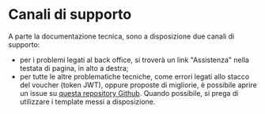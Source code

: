 # Canali di supporto

A parte la documentazione tecnica, sono a disposizione due canali di supporto:

* per i problemi legati al back office, si troverà un link "Assistenza" nella testata di pagina, in alto a destra;
* per tutte le altre problematiche tecniche, come errori legati allo stacco del voucher (token JWT), oppure proposte di migliorie, è possibile aprire un issue  su [questa repository Github](https://github.com/pagopa/pdnd-interop-frontend/issues). Quando possibile, si prega di utilizzare i template messi a disposizione.

